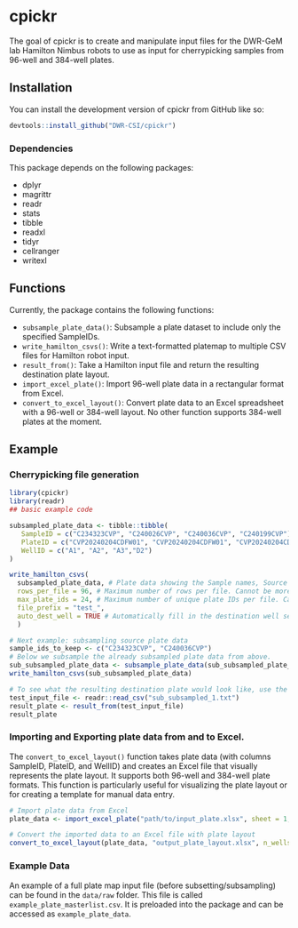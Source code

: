 
<!-- README.md is generated from README.Rmd. Please edit that file -->

# cpickr

<!-- badges: start -->
<!-- badges: end -->

The goal of cpickr is to create and manipulate input files for the
DWR-GeM lab Hamilton Nimbus robots to use as input for cherrypicking
samples from 96-well and 384-well plates.

## Installation

You can install the development version of cpickr from GitHub like so:

``` r
devtools::install_github("DWR-CSI/cpickr")
```

### Dependencies

This package depends on the following packages:

- dplyr
- magrittr
- readr
- stats
- tibble
- readxl
- tidyr
- cellranger
- writexl

## Functions

Currently, the package contains the following functions:

- `subsample_plate_data()`: Subsample a plate dataset to include only
  the specified SampleIDs.
- `write_hamilton_csvs()`: Write a text-formatted platemap to multiple
  CSV files for Hamilton robot input.
- `result_from()`: Take a Hamilton input file and return the resulting
  destination plate layout.
- `import_excel_plate()`: Import 96-well plate data in a rectangular
  format from Excel.
- `convert_to_excel_layout()`: Convert plate data to an Excel
  spreadsheet with a 96-well or 384-well layout. No other function
  supports 384-well plates at the moment.

## Example

### Cherrypicking file generation

``` r
library(cpickr)
library(readr)
## basic example code

subsampled_plate_data <- tibble::tibble(
   SampleID = c("C234323CVP", "C240026CVP", "C240036CVP", "C240199CVP"),
   PlateID = c("CVP20240204CDFW01", "CVP20240204CDFW01", "CVP20240204CDFW01", "CVP20240218CDFW02"),
   WellID = c("A1", "A2", "A3","D2")
)

write_hamilton_csvs(
  subsampled_plate_data, # Plate data showing the Sample names, Source plates, and Source wells
  rows_per_file = 96, # Maximum number of rows per file. Cannot be more than 96.
  max_plate_ids = 24, # Maximum number of unique plate IDs per file. Cannot be more than 24.
  file_prefix = "test_", 
  auto_dest_well = TRUE # Automatically fill in the destination well sequentially by column, A1, B1, C1..A2, B2, C2... etc. Leave blank to fill in manually afterwards.
  )

# Next example: subsampling source plate data
sample_ids_to_keep <- c("C234323CVP", "C240036CVP")
# Below we subsample the already subsampled plate data from above.
sub_subsampled_plate_data <- subsample_plate_data(sub_subsampled_plate_data, sample_ids_to_keep, file_prefix = "sub_subsampled_")
write_hamilton_csvs(sub_subsampled_plate_data)

# To see what the resulting destination plate would look like, use the result_from function on a Hamilton input .txt file.
test_input_file <- readr::read_csv("sub_subsampled_1.txt")
result_plate <- result_from(test_input_file)
result_plate
```

### Importing and Exporting plate data from and to Excel.

The `convert_to_excel_layout()` function takes plate data (with columns
SampleID, PlateID, and WellID) and creates an Excel file that visually
represents the plate layout. It supports both 96-well and 384-well plate
formats. This function is particularly useful for visualizing the plate
layout or for creating a template for manual data entry.

``` r
# Import plate data from Excel
plate_data <- import_excel_plate("path/to/input_plate.xlsx", sheet = 1, start_cell = "A1")

# Convert the imported data to an Excel file with plate layout
convert_to_excel_layout(plate_data, "output_plate_layout.xlsx", n_wells = 96)
```

### Example Data

An example of a full plate map input file (before
subsetting/subsampling) can be found in the `data/raw` folder. This file
is called `example_plate_masterlist.csv`. It is preloaded into the
package and can be accessed as `example_plate_data`.
